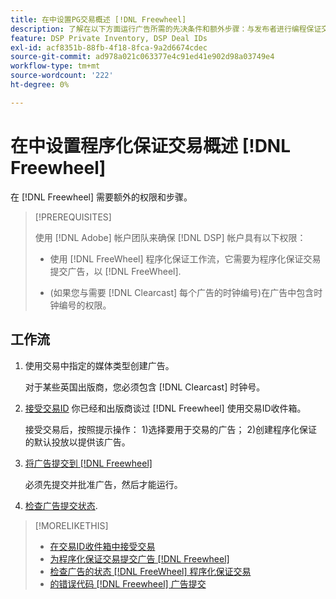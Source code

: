 ```yaml
---
title: 在中设置PG交易概述 [!DNL Freewheel]
description: 了解在以下方面运行广告所需的先决条件和额外步骤：与发布者进行编程保证交易 [!DNL Freewheel].
feature: DSP Private Inventory, DSP Deal IDs
exl-id: acf8351b-88fb-4f18-8fca-9a2d6674cdec
source-git-commit: ad978a021c063377e4c91ed41e902d98a03749e4
workflow-type: tm+mt
source-wordcount: '222'
ht-degree: 0%

---
```


# 在中设置程序化保证交易概述 [!DNL Freewheel]

在 [!DNL Freewheel] 需要额外的权限和步骤。

>[!PREREQUISITES]
>
>使用 [!DNL Adobe] 帐户团队来确保 [!DNL DSP] 帐户具有以下权限：
>
>* 使用 [!DNL FreeWheel] 程序化保证工作流，它需要为程序化保证交易提交广告，以 [!DNL FreeWheel].
>
>* (如果您与需要 [!DNL Clearcast] 每个广告的时钟编号)在广告中包含时钟编号的权限。


## 工作流

1. 使用交易中指定的媒体类型创建广告。

   对于某些英国出版商，您必须包含 [!DNL Clearcast] 时钟号。

1. [接受交易ID](#programmatic-guaranteed-set-up.md#pg-setup-deal-id-inbox) 你已经和出版商谈过 [!DNL Freewheel] 使用交易ID收件箱。

   接受交易后，按照提示操作： 1)选择要用于交易的广告； 2)创建程序化保证的默认投放以提供该广告。

1. [将广告提交到 [!DNL Freewheel]](freewheel-submit.md)

   必须先提交并批准广告，然后才能运行。

1. [检查广告提交状态](freewheel-check-status.md).

>[!MORELIKETHIS]
>
>* [在交易ID收件箱中接受交易](deal-id-inbox-accept.md)
>* [为程序化保证交易提交广告 [!DNL Freewheel]](freewheel-submit.md)
>* [检查广告的状态 [!DNL FreeWheel] 程序化保证交易](freewheel-check-status.md)
>* [的错误代码 [!DNL Freewheel] 广告提交](freewheel-error-codes.md)

